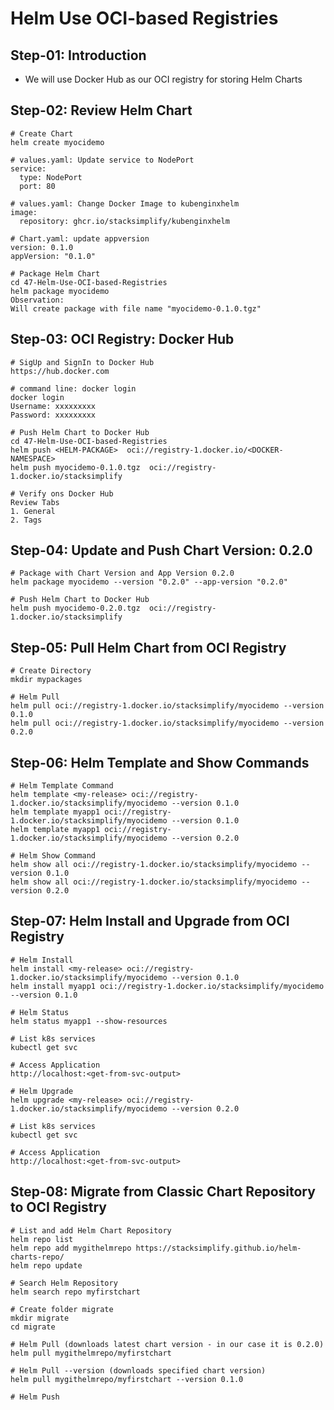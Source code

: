 # Helm Use OCI-based Registries

## Step-01: Introduction
- We will use Docker Hub as our OCI registry for storing Helm Charts

## Step-02: Review Helm Chart
```t
# Create Chart
helm create myocidemo

# values.yaml: Update service to NodePort
service:
  type: NodePort
  port: 80

# values.yaml: Change Docker Image to kubenginxhelm
image:
  repository: ghcr.io/stacksimplify/kubenginxhelm

# Chart.yaml: update appversion
version: 0.1.0
appVersion: "0.1.0"

# Package Helm Chart
cd 47-Helm-Use-OCI-based-Registries
helm package myocidemo
Observation:
Will create package with file name "myocidemo-0.1.0.tgz"
```

## Step-03: OCI Registry: Docker Hub
```t
# SigUp and SignIn to Docker Hub
https://hub.docker.com

# command line: docker login
docker login
Username: xxxxxxxxx
Password: xxxxxxxxx

# Push Helm Chart to Docker Hub
cd 47-Helm-Use-OCI-based-Registries
helm push <HELM-PACKAGE>  oci://registry-1.docker.io/<DOCKER-NAMESPACE>
helm push myocidemo-0.1.0.tgz  oci://registry-1.docker.io/stacksimplify

# Verify ons Docker Hub
Review Tabs
1. General
2. Tags
```

## Step-04: Update and Push Chart Version: 0.2.0
```t
# Package with Chart Version and App Version 0.2.0
helm package myocidemo --version "0.2.0" --app-version "0.2.0"

# Push Helm Chart to Docker Hub
helm push myocidemo-0.2.0.tgz  oci://registry-1.docker.io/stacksimplify
```

## Step-05: Pull Helm Chart from OCI Registry
```t
# Create Directory
mkdir mypackages

# Helm Pull
helm pull oci://registry-1.docker.io/stacksimplify/myocidemo --version 0.1.0
helm pull oci://registry-1.docker.io/stacksimplify/myocidemo --version 0.2.0
```
## Step-06: Helm Template and Show Commands
```t
# Helm Template Command
helm template <my-release> oci://registry-1.docker.io/stacksimplify/myocidemo --version 0.1.0
helm template myapp1 oci://registry-1.docker.io/stacksimplify/myocidemo --version 0.1.0
helm template myapp1 oci://registry-1.docker.io/stacksimplify/myocidemo --version 0.2.0

# Helm Show Command
helm show all oci://registry-1.docker.io/stacksimplify/myocidemo --version 0.1.0
helm show all oci://registry-1.docker.io/stacksimplify/myocidemo --version 0.2.0
```

## Step-07: Helm Install and Upgrade from OCI Registry
```t
# Helm Install
helm install <my-release> oci://registry-1.docker.io/stacksimplify/myocidemo --version 0.1.0
helm install myapp1 oci://registry-1.docker.io/stacksimplify/myocidemo --version 0.1.0

# Helm Status
helm status myapp1 --show-resources 

# List k8s services
kubectl get svc

# Access Application
http://localhost:<get-from-svc-output>

# Helm Upgrade
helm upgrade <my-release> oci://registry-1.docker.io/stacksimplify/myocidemo --version 0.2.0

# List k8s services
kubectl get svc

# Access Application
http://localhost:<get-from-svc-output>
```

## Step-08: Migrate from Classic Chart Repository to OCI Registry
```t
# List and add Helm Chart Repository
helm repo list
helm repo add mygithelmrepo https://stacksimplify.github.io/helm-charts-repo/
helm repo update

# Search Helm Repository
helm search repo myfirstchart

# Create folder migrate
mkdir migrate
cd migrate

# Helm Pull (downloads latest chart version - in our case it is 0.2.0)
helm pull mygithelmrepo/myfirstchart

# Helm Pull --version (downloads specified chart version)
helm pull mygithelmrepo/myfirstchart --version 0.1.0

# Helm Push
```

